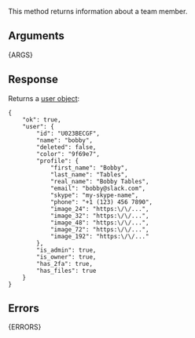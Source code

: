 
This method returns information about a team member.


## Arguments

{ARGS}


## Response

Returns a [user object](/types/user):

	{
		"ok": true,
		"user": {
			"id": "U023BECGF",
			"name": "bobby",
			"deleted": false,
			"color": "9f69e7",
			"profile": {
				"first_name": "Bobby",
				"last_name": "Tables",
				"real_name": "Bobby Tables",
				"email": "bobby@slack.com",
				"skype": "my-skype-name",
				"phone": "+1 (123) 456 7890",
				"image_24": "https:\/\/...",
				"image_32": "https:\/\/...",
				"image_48": "https:\/\/...",
				"image_72": "https:\/\/...",
				"image_192": "https:\/\/..."
			},
			"is_admin": true,
			"is_owner": true,
			"has_2fa": true,
			"has_files": true
		}
	}


## Errors

{ERRORS}
